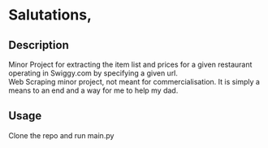 # Salutations,

## Description
Minor Project for extracting the item list and prices for a given restaurant operating in Swiggy.com by specifying a given url. <br>
Web Scraping minor project, not meant for commercialisation. It is simply a means to an end and a way for me to help my dad. <br>

## Usage
Clone the repo and run main.py